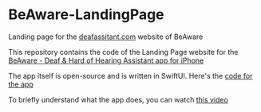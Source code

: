 # BeAware-LandingPage
Landing page for the [deafassitant.com](https://conferencecaptioning.com) website of BeAware

This repository contains the code of the Landing Page website for the [BeAware - Deaf & Hard of Hearing Assistant app for iPhone](https://conferencecaptioning.com)

The app itself is open-source and is written in SwiftUI. Here's the [code for the app](https://github.com/philparkus/BeAware)

To briefly understand what the app does, you can watch [this video](https://vimeo.com/950840441)
